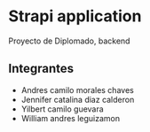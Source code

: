 # Strapi application
Proyecto de Diplomado, backend
## Integrantes
* Andres camilo morales chaves
* Jennifer catalina diaz calderon
* Yilbert camilo guevara
* William andres leguizamon
